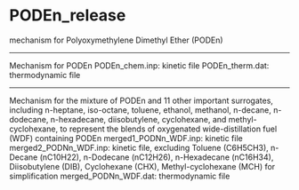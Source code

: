 # PODEn_release
mechanism for Polyoxymethylene Dimethyl Ether (PODEn)

----------------------------------------------------------------------------
Mechanism for PODEn
PODEn_chem.inp: kinetic file 
PODEn_therm.dat: thermodynamic file

----------------------------------------------------------------------------
Mechanism for the mixture of PODEn and 11 other important surrogates, including  n-heptane, iso-octane, toluene, ethanol, methanol, n-decane, n-dodecane, n-hexadecane, diisobutylene, cyclohexane, and methyl-cyclohexane, to represent the blends of oxygenated wide-distillation fuel (WDF) containing PODEn
merged1_PODNn_WDF.inp: kinetic file
merged2_PODNn_WDF.inp: kinetic file, excluding Toluene (C6H5CH3), n-Decane (nC10H22), n-Dodecane (nC12H26), n-Hexadecane (nC16H34), Diisobutylene (DIB), Cyclohexane (CHX), Methyl-cyclohexane (MCH) for simplification
merged_PODNn_WDF.dat: thermodynamic file

